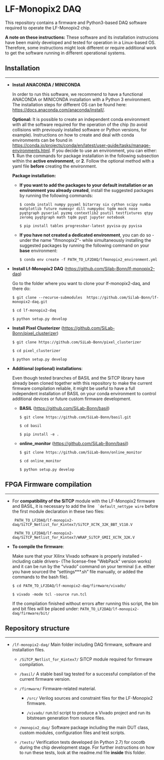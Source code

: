
LF-Monopix2 DAQ
=====

This repository contains a firmware and Python3-based DAQ software required to operate the LF-Monopix2 chip.  

**A note on these instructions:** These software and its installation instrucions have been mainly developed and tested for operation in a Linux-based OS. Therefore, some instructions might look different or require additional work to get the software running in different operational systems.

## Installation
------

-	**Install ANACONDA / MINICONDA**

    In order to run this software, we recommend to have a functional ANACONDA or MINICONDA installation with a Python 3 environment. The installation steps for different OS can be found here: https://docs.anaconda.com/anaconda/install/. 

     **Optional:** It is possible to create an independent conda environment with all the software required for the operation of the chip (to avoid collisions with previously installed software or Python versions, for example). Instructions on how to create and deal with conda environments can be found in https://conda.io/projects/conda/en/latest/user-guide/tasks/manage-environments.html. If you decide to use an environment, you can either: **1**. Run the commands for package installation in the following subsection within the **active environment**, or **2**. Follow the optional method with a yaml file **before** creating the environment.

    **Package installation:** 
    
    - **If you want to add the packages to your default installation or an environment you already created**, install the suggested packages by running the following commands:

        ``$ conda install numpy pyyaml bitarray six cython scipy numba matplotlib future numexpr dill numpydoc tqdm mock nose pyqtgraph pyserial pyzmq contextlib2 psutil testfixtures qtpy zeromq pyqtgraph math tqdm pyqt jupyter notebook``
        
        ``$ pip install tables progressbar-latest pyvisa-py pyvisa``

    - **If you have not created a dedicated environment**, you can do so -under the name "lfmonopix2"- while simultaneously installing the suggested packages by running the following command on your **base** environment:

        ``$ conda env create -f PATH_TO_LF2DAQ/lfmonopix2_environment.yml``
    
-   **Install Lf-Monopix2 DAQ** (https://github.com/Silab-Bonn/lf-monopix2-daq)

    Go to the folder where you want to clone your lf-monopix2-daq, and there do:

    ``$ git clone --recurse-submodules 	https://github.com/Silab-Bonn/lf-monopix2-daq.git``

    ``$ cd lf-monopix2-daq``

    ``$ python setup.py develop``

-   **Install Pixel Clusterizer** (https://github.com/SiLab-Bonn/pixel_clusterizer)

    ``$ git clone https://github.com/SiLab-Bonn/pixel_clusterizer``
    
    ``$ cd pixel_clusterizer``
    
    ``$ python setup.py develop``

-   **Additional (optional) installations**:

    Even though tested branches of BASIL and the SiTCP library have already been cloned together with this repository to make the current firmware compilation reliable, it might be useful to have a full independent installation of BASIL on your conda environment to control additional devices or future custom firmware development.

    -	**BASIL** (https://github.com/SiLab-Bonn/basil)

        ``$ git clone https://github.com/SiLab-Bonn/basil.git``

        ``$ cd basil``
        
        ``$ pip install -e .``

    -	**online_monitor** (https://github.com/SiLab-Bonn/basil)

        ``$ git clone https://github.com/SiLab-Bonn/online_monitor``

        ``$ cd online_monitor``
        
        ``$ python setup.py develop``
## FPGA Firmware compilation
------

-   For **compatibility of the SiTCP** module with the LF-Monopix2 firmware and BASIL, it is necessary to add the line `` `default_nettype wire`` before the first module declaration in these two files:

    `` PATH_TO_LF2DAQ/lf-monopix2-daq/SiTCP_Netlist_for_Kintex7/SiTCP_XC7K_32K_BBT_V110.V``

    `` PATH_TO_LF2DAQ/lf-monopix2-daq/SiTCP_Netlist_for_Kintex7/WRAP_SiTCP_GMII_XC7K_32K.V``

-   **To compile the firmware**: 

    Make sure that your Xilinx Vivado software is properly installed -including cable drivers- (The license-free "WebPack" version works) and it can be run by the “vivado” command on your terminal (i.e. either you have sourced the “settings***.sh” file manually, or added the commands to the bash file). 

    ``$ cd PATH_TO_LF2DAQ/lf-monopix2-daq/firmware/vivado/`` 

    ``$ vivado -mode tcl -source run.tcl`` 

    If the compilation finished without errors after running this script, the bin and bit files will be placed under: ``PATH_TO_LF2DAQ/lf-monopix2-daq/firmware/bit/`` 

## Repository structure
------

- ``/lf-monopix2-daq/`` Main folder including DAQ firmware, software and installation files.

    -  ``/SiTCP_Netlist_for_Kintex7/`` SiTCP module required for firmware compilation.

    -  ``/basil/`` A stable basil tag tested for a successful compilation of the current firmware version.

    - ``/firmware/`` Firmware-related material.

        - ``/src/`` Verilog sources and constraint files for the LF-Monopix2 firmware.

        - ``/vivado/`` run.tcl script to produce a Vivado project and run its bitstream generation from source files.

    - ``/monopix2_daq/`` Software package including the main DUT class, custom modules, configuration files and test scripts.

    - ``/tests/`` Verification tests developed (in Python 2.7) for cocotb during the chip development stage. For further instructions on how to run these tests, look at the readme.md file **inside** this folder.


